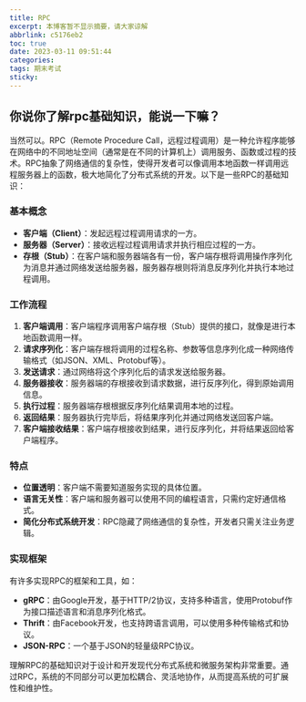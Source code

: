 ```yaml
---
title: RPC
excerpt: 本博客暂不显示摘要，请大家谅解
abbrlink: c5176eb2
toc: true
date: 2023-03-11 09:51:44
categories: 
tags: 期末考试
sticky:
---
```


## 你说你了解rpc基础知识，能说一下嘛？

当然可以。RPC（Remote Procedure Call，远程过程调用）是一种允许程序能够在网络中的不同地址空间（通常是在不同的计算机上）调用服务、函数或过程的技术。RPC抽象了网络通信的复杂性，使得开发者可以像调用本地函数一样调用远程服务器上的函数，极大地简化了分布式系统的开发。以下是一些RPC的基础知识：

### 基本概念

- **客户端（Client）**：发起远程过程调用请求的一方。
- **服务器（Server）**：接收远程过程调用请求并执行相应过程的一方。
- **存根（Stub）**：在客户端和服务器端各有一份，客户端存根将调用操作序列化为消息并通过网络发送给服务器，服务器存根则将消息反序列化并执行本地过程调用。

### 工作流程

1. **客户端调用**：客户端程序调用客户端存根（Stub）提供的接口，就像是进行本地函数调用一样。
2. **请求序列化**：客户端存根将调用的过程名称、参数等信息序列化成一种网络传输格式（如JSON、XML、Protobuf等）。
3. **发送请求**：通过网络将这个序列化后的请求发送给服务器。
4. **服务器接收**：服务器端的存根接收到请求数据，进行反序列化，得到原始调用信息。
5. **执行过程**：服务器端存根根据反序列化结果调用本地的过程。
6. **返回结果**：服务器执行完毕后，将结果序列化并通过网络发送回客户端。
7. **客户端接收结果**：客户端存根接收到结果，进行反序列化，并将结果返回给客户端程序。

### 特点

- **位置透明**：客户端不需要知道服务实现的具体位置。
- **语言无关性**：客户端和服务器可以使用不同的编程语言，只需约定好通信格式。
- **简化分布式系统开发**：RPC隐藏了网络通信的复杂性，开发者只需关注业务逻辑。

### 实现框架

有许多实现RPC的框架和工具，如：

- **gRPC**：由Google开发，基于HTTP/2协议，支持多种语言，使用Protobuf作为接口描述语言和消息序列化格式。
- **Thrift**：由Facebook开发，也支持跨语言调用，可以使用多种传输格式和协议。
- **JSON-RPC**：一个基于JSON的轻量级RPC协议。

理解RPC的基础知识对于设计和开发现代分布式系统和微服务架构非常重要。通过RPC，系统的不同部分可以更加松耦合、灵活地协作，从而提高系统的可扩展性和维护性。